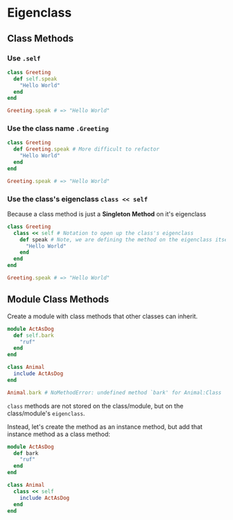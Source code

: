 # Eigenclass

## Class Methods

### Use `.self`
```ruby
class Greeting
  def self.speak
    "Hello World"
  end
end

Greeting.speak # => "Hello World"
```

### Use the class name `.Greeting`
```ruby
class Greeting
  def Greeting.speak # More difficult to refactor
    "Hello World"
  end
end

Greeting.speak # => "Hello World"
```

### Use the class's eigenclass `class << self`

Because a class method is just a **Singleton Method** on it's eigenclass
```ruby
class Greeting
  class << self # Notation to open up the class's eigenclass
    def speak # Note, we are defining the method on the eigenclass itself.
      "Hello World"
    end
  end
end

Greeting.speak # => "Hello World"
```

## Module Class Methods

Create a module with class methods that other classes can inherit.

```ruby
module ActAsDog
  def self.bark
    "ruf"
  end
end

class Animal
  include ActAsDog
end

Animal.bark # NoMethodError: undefined method `bark' for Animal:Class
```
`class` methods are not stored on the class/module, but on the class/module's `eigenclass`.

Instead, let's create the method as an instance method, but add that instance method as a class method:
```ruby
module ActAsDog
  def bark
    "ruf"
  end
end

class Animal
  class << self
    include ActAsDog
  end
end
```